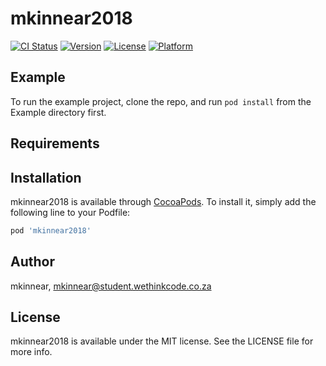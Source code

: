 # mkinnear2018

[![CI Status](https://img.shields.io/travis/mkinnear/mkinnear2018.svg?style=flat)](https://travis-ci.org/mkinnear/mkinnear2018)
[![Version](https://img.shields.io/cocoapods/v/mkinnear2018.svg?style=flat)](https://cocoapods.org/pods/mkinnear2018)
[![License](https://img.shields.io/cocoapods/l/mkinnear2018.svg?style=flat)](https://cocoapods.org/pods/mkinnear2018)
[![Platform](https://img.shields.io/cocoapods/p/mkinnear2018.svg?style=flat)](https://cocoapods.org/pods/mkinnear2018)

## Example

To run the example project, clone the repo, and run `pod install` from the Example directory first.

## Requirements

## Installation

mkinnear2018 is available through [CocoaPods](https://cocoapods.org). To install
it, simply add the following line to your Podfile:

```ruby
pod 'mkinnear2018'
```

## Author

mkinnear, mkinnear@student.wethinkcode.co.za

## License

mkinnear2018 is available under the MIT license. See the LICENSE file for more info.
